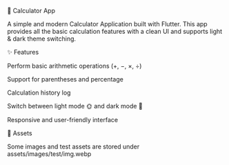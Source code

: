 📱 Calculator App

A simple and modern Calculator Application built with Flutter.
This app provides all the basic calculation features with a clean UI and supports light & dark theme switching.

✨ Features

Perform basic arithmetic operations (+, −, ×, ÷)

Support for parentheses and percentage

Calculation history log

Switch between light mode 🌞 and dark mode 🌙

Responsive and user-friendly interface

📂 Assets

Some images and test assets are stored under assets/images/test/img.webp
